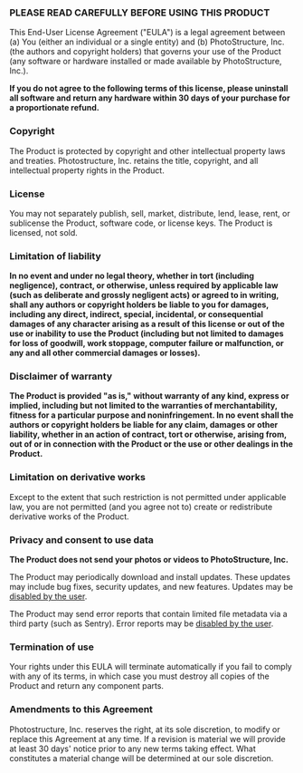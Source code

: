 
### PLEASE READ CAREFULLY BEFORE USING THIS PRODUCT

This End-User License Agreement ("EULA") is a legal agreement between (a) You
(either an individual or a single entity) and (b) PhotoStructure, Inc. (the
authors and copyright holders) that governs your use of the Product (any
software or hardware installed or made available by PhotoStructure, Inc.).

**If you do not agree to the following terms of this license, please uninstall
all software and return any hardware within 30 days of your purchase for a
proportionate refund.**

### Copyright

The Product is protected by copyright and other intellectual property laws and
treaties. Photostructure, Inc. retains the title, copyright, and all
intellectual property rights in the Product.

### License

You may not separately publish, sell, market, distribute, lend, lease, rent, or
sublicense the Product, software code, or license keys. The Product is licensed,
not sold.

### Limitation of liability

**In no event and under no legal theory, whether in tort (including negligence),
contract, or otherwise, unless required by applicable law (such as deliberate
and grossly negligent acts) or agreed to in writing, shall any authors or
copyright holders be liable to you for damages, including any direct, indirect,
special, incidental, or consequential damages of any character arising as a
result of this license or out of the use or inability to use the Product
(including but not limited to damages for loss of goodwill, work stoppage,
computer failure or malfunction, or any and all other commercial damages or
losses).**

### Disclaimer of warranty

**The Product is provided "as is," without warranty of any kind, express or
implied, including but not limited to the warranties of merchantability, fitness
for a particular purpose and noninfringement. In no event shall the authors or
copyright holders be liable for any claim, damages or other liability, whether
in an action of contract, tort or otherwise, arising from, out of or in
connection with the Product or the use or other dealings in the Product.**

### Limitation on derivative works

Except to the extent that such restriction is not permitted under applicable
law, you are not permitted (and you agree not to) create or redistribute
derivative works of the Product.

### Privacy and consent to use data

**The Product does not send your photos or videos to PhotoStructure, Inc.**

The Product may periodically download and install updates. These updates may
include bug fixes, security updates, and new features. Updates may be <a
href="https://photostructure.com/getting-started/advanced-settings/#system-settings"
target="_blank">disabled by the user</a>.

The Product may send error reports that contain limited file metadata via a
third party (such as Sentry). Error reports may be <a href="https://photostructure.com/faq/error-reports/#how-to-opt-out-of-sending-error-reports"
target="_blank">disabled by the user</a>.

[//]: # "The URL above must be fully-qualified, as the EULA is included in the welcome page."

### Termination of use

Your rights under this EULA will terminate automatically if you fail to comply
with any of its terms, in which case you must destroy all copies of the Product
and return any component parts.

### Amendments to this Agreement

Photostructure, Inc. reserves the right, at its sole discretion, to modify or
replace this Agreement at any time. If a revision is material we will provide at
least 30 days' notice prior to any new terms taking effect. What constitutes a
material change will be determined at our sole discretion.
